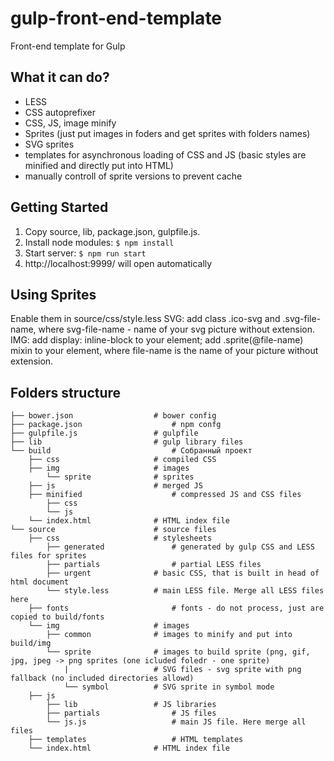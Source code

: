 # gulp-front-end-template
Front-end template for Gulp

## What it can do?
- LESS
- CSS autoprefixer
- CSS, JS, image minify
- Sprites (just put images in foders and get sprites with folders names)
- SVG sprites
- templates for asynchronous loading of CSS and JS (basic styles are minified and directly put into HTML)
- manually controll of sprite versions to prevent cache

## Getting Started
1. Copy source, lib, package.json, gulpfile.js.
1. Install node modules:
	`$ npm install`
1. Start server:
	`$ npm run start`
1. http://localhost:9999/ will open automatically

## Using Sprites
Enable them in source/css/style.less
SVG: add class .ico-svg and .svg-file-name, where svg-file-name - name of your svg picture without extension.
IMG: add display: inline-block to your element; add .sprite(@file-name) mixin to your element, where file-name is the name of your picture without extension.

## Folders structure
```
├── bower.json					# bower config
├── package.json					# npm confg
├── gulpfile.js					# gulpfile
├── lib							# gulp library files
└── build							# Собранный проект
	├── css						# compiled CSS
	├── img						# images
		└── sprite				# sprites
	├── js						# merged JS
	├── minified					# compressed JS and CSS files
		├── css
		└── js
	└── index.html				# HTML index file
└── source						# source files
	├── css						# stylesheets
		├── generated				# generated by gulp CSS and LESS files for sprites
		├── partials				# partial LESS files
		├── urgent				# basic CSS, that is built in head of html document
		└── style.less			# main LESS file. Merge all LESS files here
	├── fonts						# fonts - do not process, just are copied to build/fonts
	└── img						# images
		├── common				# images to minify and put into build/img
		└── sprite				# images to build sprite (png, gif, jpg, jpeg -> png sprites (one icluded foledr - one sprite)
			|					# SVG files - svg sprite with png fallback (no included directories allowd)
			└── symbol			# SVG sprite in symbol mode
	├── js
		├── lib					# JS libraries
		├── partials				# JS files
		└── js.js					# main JS file. Here merge all files
	├── templates					# HTML templates
	└── index.html				# HTML index file
```
